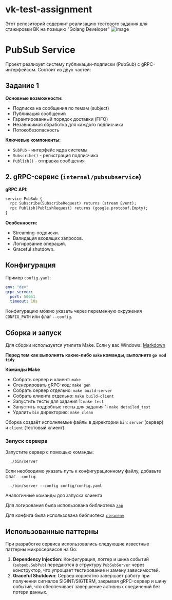 # vk-test-assignment

Этот репозиторий содержит реализацию тестового задания для стажировки ВК на позицию "Golang Developer"
![image](https://github.com/user-attachments/assets/c9e14430-173b-470d-bb24-61cb209f7c85)

# PubSub Service

Проект реализует систему публикации-подписки (PubSub) с gRPC-интерфейсом. Состоит из двух частей:

## Задание 1

**Основные возможности:**

- Подписка на сообщения по темам (subject)
- Публикация сообщений
- Гарантированный порядок доставки (FIFO)
- Независимая обработка для каждого подписчика
- Потокобезопасность

**Ключевые компоненты:**

- `SubPub` - интерфейс ядра системы
- `Subscribe()` - регистрация подписчика
- `Publish()` - отправка сообщения

## 2. gRPC-сервис (`internal/pubsubservice`)

**gRPC API:**

```protobuf
service PubSub {
  rpc Subscribe(SubscribeRequest) returns (stream Event);
  rpc Publish(PublishRequest) returns (google.protobuf.Empty);
}
```

**Особенности:**

- Streaming-подписки.
- Валидация входящих запросов.
- Логирование операций.
- Graceful shutdown.

## Конфигурация

Пример `config.yaml`:

```yaml
env: "dev"
grpc_server:
  port: 50051
  timeout: 10s

```

Конфигурацию можно указать через переменную окружения `CONFIG_PATH` или флаг `--config`.

## Сборка и запуск

Для сборки используется утилита Make. Если у вас Windows: [Markdown](https://gnuwin32.sourceforge.net/packages/make.htm)

**Перед тем как выполнять какие-либо `make` команды, выполните `go mod tidy`**

**Команды Make**

- Собрать сервер и клиент: `make`
- Сгенерировать gRPC-код: `make gen`
- Собрать сервер отдельно: `make build-server`
- Собрать клиента отдельно: `make build-client`
- Запустить тесты для задания 1: `make test`
- Запустить подробные тесты для задания 1: `make detailed_test`
- Удалить `bin` директорию: `make clean`

Сборка создаёт исполняемые файлы в директории `bin`: `server` (сервер) и `client` (тестовый клиент).

### Запуск сервера

Запустите сервер с помощью команды:

```
  ./bin/server
```

Если необходимо указать путь к конфигурационному файлу, добавьте флаг `--config`:

```
  ./bin/server --config config/config.yaml
```

Аналогичные команды для запуска клиента

Для логирования была использована библиотека [`zap`](https://pkg.go.dev/go.uber.org/zap)

Для конфига была использована библиотека [`cleanenv`](https://github.com/ilyakaznacheev/cleanenv)

## Использованные паттерны

При разработке сервиса использовались следующие известные паттерны микросервисов на Go:

1.  **Dependency Injection**: Конфигурация, логгер и шина событий (`subpub.SubPub`) передаются в структуру `PubSubServer` через конструктор, что упрощает тестирование и замену зависимостей.
2.  **Graceful Shutdown**: Сервер корректно завершает работу при получении сигналов SIGINT/SIGTERM, закрывая gRPC-сервер и шину событий, что обеспечивает завершение активных соединений без потери данных.

